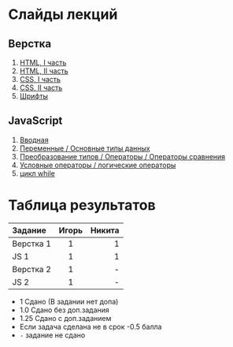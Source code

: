 # Слайды лекций
## Верстка
1. [HTML, I часть](https://slides.com/andrey11/html-i/fullscreen)  
2. [HTML, II часть](https://slides.com/technoschool/html-ii/fullscreen)  
3. [CSS, I часть](https://slides.com/technoschool/css-part-1/fullscreen)  
4. [CSS, II часть](https://slides.com/technoschool/css-part-2/fullscreen)  
5. [Шрифты](https://slides.com/technoschool/fonts/fullscreen)
## JavaScript
1. [Вводная](https://slides.com/andrey11/deck/fullscreen)  
2. [Переменные / Основные типы данных](https://slides.com/technoschool/hello-again/fullscreen)  
3. [Преобразование типов / Операторы / Операторы сравнения](https://slides.com/technoschool/js-3/fullscreen)  
4. [Условные операторы / логические операторы](https://slides.com/technoschool/js_logical-operators/fullscreen)  
5. [цикл while](https://slides.com/technoschool/js-while/fullscreen)



# Таблица результатов
| Задание       | Игорь          | Никита       |
|:------------- |:--------------:| ------------:|
| Верстка 1     |1               |1             |
| JS 1          |1               |1             |
| Верстка 2     |1               |-             |
| JS 2          |1               |-             |

- 1    Сдано (В задании нет допа)
- 1.0  Сдано без доп.задания
- 1.25 Сдано с доп.заданием
- Если задача сделана не в срок -0.5 балла
- `-` задание не сдано
